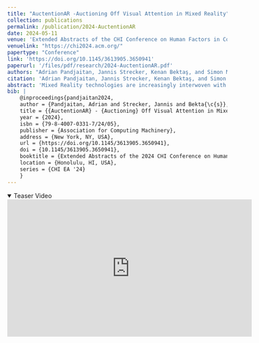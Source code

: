 ```yaml
---
title: "AuctentionAR -Auctioning Off Visual Attention in Mixed Reality"
collection: publications
permalink: /publication/2024-AuctentionAR
date: 2024-05-11
venue: 'Extended Abstracts of the CHI Conference on Human Factors in Computing Systems (CHI EA ’24)'
venuelink: "https://chi2024.acm.org/"
papertype: "Conference"
link: 'https://doi.org/10.1145/3613905.3650941' 
paperurl: '/files/pdf/research/2024-AuctentionAR.pdf'
authors: "Adrian Pandjaitan, Jannis Strecker, Kenan Bektaş, and Simon Mayer"
citation: 'Adrian Pandjaitan, Jannis Strecker, Kenan Bektaş, and Simon Mayer. 2024. AuctentionAR - Auctioning Off Visual Attention in Mixed Reality. In Extended Abstracts of the CHI Conference on Human Factors in Computing Systems (CHI EA ’24), May 11–16, 2024, Honolulu, HI, USA. ACM, New York, NY, USA, 6 pages. https://doi.org/10.1145/3613905.3650941'
abstract: 'Mixed Reality technologies are increasingly interwoven with our everyday lives. A variety of powerful Head Mounted Displays have recently entered consumer electronics markets, and more are under development, opening new dimensions for spatial computing. This development will likely not stop at the advertising industry either, as first forays into this area have already been made. We present AuctentionAR which allows users to sell off their visual attention to interested parties. It consists of a HoloLens 2, a remote server executing the auctioning logic, the YOLOv7 model for image recognition of products which may induce an advertising intent, and several bidders interested in advertising their products. As this system comes with substantial privacy implications, we discuss what needs to be considered in future implementation so as to make this system a basis for a privacy preserving MR advertising future.'
bib: | 
    @inproceedings{pandjaitan2024,
    author = {Pandjaitan, Adrian and Strecker, Jannis and Bekta{\c{s}}, Kenan and Mayer, Simon},
    title = {{AuctentionAR} - {Auctioning} Off Visual Attention in Mixed Reality},
    year = {2024},
    isbn = {79-8-4007-0331-7/24/05},
    publisher = {Association for Computing Machinery},
    address = {New York, NY, USA},
    url = {https://doi.org/10.1145/3613905.3650941},
    doi = {10.1145/3613905.3650941},
    booktitle = {Extended Abstracts of the 2024 CHI Conference on Human Factors in Computing Systems},
    location = {Honolulu, HI, USA},
    series = {CHI EA '24}
    }
---
```


<details open><summary><i class="fa fa-fw fa-film fa-info-color" aria-hidden="true"></i> Teaser Video</summary>
<div class="video-container">
<iframe width="560" height="315" src="https://www.youtube-nocookie.com/embed/oT0qZ1pBAGk?si=hyykNTbkHxRanvaa" title="YouTube video player" frameborder="0" allow="accelerometer; autoplay; clipboard-write; encrypted-media; gyroscope; picture-in-picture; web-share" referrerpolicy="strict-origin-when-cross-origin" allowfullscreen></iframe>
</div>
 </details>